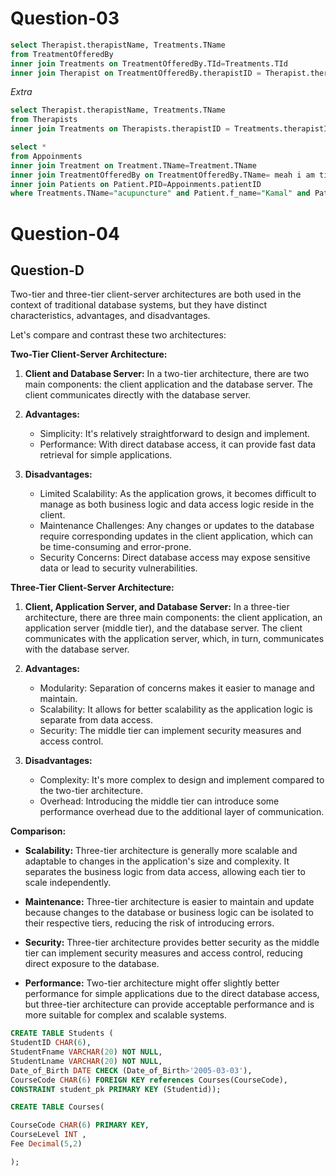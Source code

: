 # Question-03
```sql
select Therapist.therapistName, Treatments.TName
from TreatmentOfferedBy
inner join Treatments on TreatmentOfferedBy.TId=Treatments.TId
inner join Therapist on TreatmentOfferedBy.therapistID = Therapist.therapistID
```

*Extra*
```sql
select Therapist.therapistName, Treatments.TName
from Therapists
inner join Treatments on Therapists.therapistID = Treatments.therapistID;
```


```sql
select *
from Appoinments
inner join Treatment on Treatment.TName=Treatment.TName
inner join TreatmentOfferedBy on TreatmentOfferedBy.TName= meah i am tired of this question
inner join Patients on Patient.PID=Appoinments.patientID
where Treatments.TName="acupuncture" and Patient.f_name="Kamal" and Patient.s_name="Senanayaka" and Patient.P_PostCode=10250;
```

# Question-04


## Question-D

Two-tier and three-tier client-server architectures are both used in the context of traditional database systems, but they have distinct characteristics, advantages, and disadvantages.

Let's compare and contrast these two architectures:

**Two-Tier Client-Server Architecture:**

1. **Client and Database Server:** In a two-tier architecture, there are two main components: the client application and the database server. The client communicates directly with the database server.

2. **Advantages:**
   - Simplicity: It's relatively straightforward to design and implement.
   - Performance: With direct database access, it can provide fast data retrieval for simple applications.

3. **Disadvantages:**
   - Limited Scalability: As the application grows, it becomes difficult to manage as both business logic and data access logic reside in the client.
   - Maintenance Challenges: Any changes or updates to the database require corresponding updates in the client application, which can be time-consuming and error-prone.
   - Security Concerns: Direct database access may expose sensitive data or lead to security vulnerabilities.

**Three-Tier Client-Server Architecture:**

1. **Client, Application Server, and Database Server:** In a three-tier architecture, there are three main components: the client application, an application server (middle tier), and the database server. The client communicates with the application server, which, in turn, communicates with the database server.

2. **Advantages:**
   - Modularity: Separation of concerns makes it easier to manage and maintain.
   - Scalability: It allows for better scalability as the application logic is separate from data access.
   - Security: The middle tier can implement security measures and access control.

3. **Disadvantages:**
   - Complexity: It's more complex to design and implement compared to the two-tier architecture.
   - Overhead: Introducing the middle tier can introduce some performance overhead due to the additional layer of communication.

**Comparison:**

- **Scalability:** Three-tier architecture is generally more scalable and adaptable to changes in the application's size and complexity. It separates the business logic from data access, allowing each tier to scale independently.

- **Maintenance:** Three-tier architecture is easier to maintain and update because changes to the database or business logic can be isolated to their respective tiers, reducing the risk of introducing errors.

- **Security:** Three-tier architecture provides better security as the middle tier can implement security measures and access control, reducing direct exposure to the database.

- **Performance:** Two-tier architecture might offer slightly better performance for simple applications due to the direct database access, but three-tier architecture can provide acceptable performance and is more suitable for complex and scalable systems.

```sql
CREATE TABLE Students (
StudentID CHAR(6),
StudentFname VARCHAR(20) NOT NULL,
StudentLname VARCHAR(20) NOT NULL,
Date_of_Birth DATE CHECK (Date_of_Birth>'2005-03-03'),
CourseCode CHAR(6) FOREIGN KEY references Courses(CourseCode),
CONSTRAINT student_pk PRIMARY KEY (Studentid));
```

```sql
CREATE TABLE Courses(

CourseCode CHAR(6) PRIMARY KEY,
CourseLevel INT ,
Fee Decimal(5,2)

);
```

